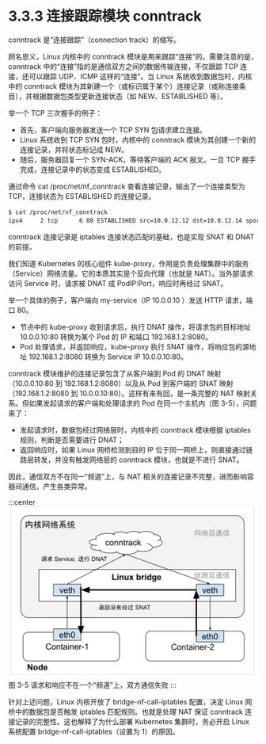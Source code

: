 # 3.3.3 连接跟踪模块 conntrack

conntrack 是“连接跟踪”（connection track）的缩写。

顾名思义，Linux 内核中的 conntrack 模块是用来跟踪“连接”的。需要注意的是，conntrack 中的“连接”指的是通信双方之间的数据传输连接，不仅跟踪 TCP 连接，还可以跟踪 UDP、ICMP 这样的“连接”。当 Linux 系统收到数据包时，内核中的 conntrack 模块为其新建一个（或标识属于某个）连接记录（或称连接条目），并根据数据包类型更新连接状态（如 NEW、ESTABLISHED 等）。

举一个 TCP 三次握手的例子：
- 首先，客户端向服务器发送一个 TCP SYN 包请求建立连接。
- Linux 系统收到 TCP SYN 包时，内核中的 conntrack 模块为其创建一个新的连接记录，并将状态标记成 NEW。
- 随后，服务器回复一个 SYN-ACK，等待客户端的 ACK 报文。一旦 TCP 握手完成，连接记录中的状态变成 ESTABLISHED。

通过命令 cat /proc/net/nf_conntrack 查看连接记录，输出了一个连接类型为 TCP，连接状态为 ESTABLISHED 的连接记录。

```bash
$ cat /proc/net/nf_conntrack
ipv4     2 tcp      6 88 ESTABLISHED src=10.0.12.12 dst=10.0.12.14 sport=48318 dport=27017 src=10.0.12.14 dst=10.0.12.12 sport=27017 dport=48318 [ASSURED] mark=0 zone=0 use=2
```

conntrack 连接记录是 iptables 连接状态匹配的基础，也是实现 SNAT 和 DNAT 的前提。

我们知道 Kubernetes 的核心组件 kube-proxy，作用是负责处理集群中的服务（Service）网络流量。它的本质其实是个反向代理（也就是 NAT）。当外部请求访问 Service 时，请求被 DNAT 成 PodIP:Port，响应时再经过 SNAT。

举一个具体的例子，客户端向 my-service（IP 10.0.0.10 ）发送 HTTP 请求，端口 80。

- 节点中的 kube-proxy 收到请求后，执行 DNAT 操作，将请求包的目标地址 10.0.0.10:80 转换为某个 Pod 的 IP 和端口 192.168.1.2:8080。
- Pod 处理请求，并返回响应，kube-proxy 执行 SNAT 操作，将响应包的源地址 192.168.1.2:8080 转换为 Service IP 10.0.0.10:80。

conntrack 模块维护的连接记录包含了从客户端到 Pod 的 DNAT 映射（10.0.0.10:80 到 192.168.1.2:8080）以及从 Pod 到客户端的 SNAT 映射（192.168.1.2:8080 到 10.0.0.10:80）。这样有来有回，是一条完整的 NAT 映射关系。但如果发起请求的客户端和处理请求的 Pod 在同一个主机内（图 3-5），问题来了：
- 发起请求时，数据包经过网络层时，内核中的 conntrack 模块根据 iptables 规则，判断是否需要进行 DNAT；
- 返回响应时，如果 Linux 网桥检测到目的 IP 位于同一网桥上，则直接通过链路层转发，并没有触发网络层的 conntrack 模块，也就是不进行 SNAT。

因此，通信双方不在同一“频道”上，与 NAT 相关的连接记录不完整，进而影响容器间通信，产生各类异常。

:::center
  ![](../assets/bridge-call-iptables.svg)<br/>
  图 3-5 请求和响应不在一个“频道”上，双方通信失败
:::

针对上述问题，Linux 内核开放了 bridge-nf-call-iptables 配置，决定 Linux 网桥中的数据包是否触发 iptables 匹配规则。也就是处理 NAT 保证 conntrack 连接记录的完整性。这也解释了为什么部署 Kubernetes 集群时，务必开启 Linux 系统配置 bridge-nf-call-iptables（设置为 1）的原因。

